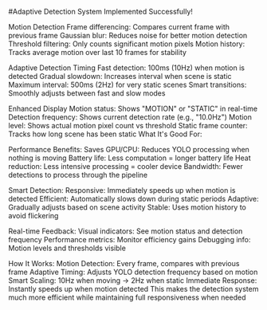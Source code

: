 #Adaptive Detection System Implemented Successfully!

 Motion Detection
Frame differencing: Compares current frame with previous frame
Gaussian blur: Reduces noise for better motion detection
Threshold filtering: Only counts significant motion pixels
Motion history: Tracks average motion over last 10 frames for stability

 Adaptive Detection Timing
Fast detection: 100ms (10Hz) when motion is detected
Gradual slowdown: Increases interval when scene is static
Maximum interval: 500ms (2Hz) for very static scenes
Smart transitions: Smoothly adjusts between fast and slow modes

 Enhanced Display
Motion status: Shows "MOTION" or "STATIC" in real-time
Detection frequency: Shows current detection rate (e.g., "10.0Hz")
Motion level: Shows actual motion pixel count vs threshold
Static frame counter: Tracks how long scene has been static
What It's Good For:

 Performance Benefits:
Saves GPU/CPU: Reduces YOLO processing when nothing is moving
Battery life: Less computation = longer battery life
Heat reduction: Less intensive processing = cooler device
Bandwidth: Fewer detections to process through the pipeline

 Smart Detection:
Responsive: Immediately speeds up when motion is detected
Efficient: Automatically slows down during static periods
Adaptive: Gradually adjusts based on scene activity
Stable: Uses motion history to avoid flickering

 Real-time Feedback:
Visual indicators: See motion status and detection frequency
Performance metrics: Monitor efficiency gains
Debugging info: Motion levels and thresholds visible

How It Works:
Motion Detection: Every frame, compares with previous frame
Adaptive Timing: Adjusts YOLO detection frequency based on motion
Smart Scaling: 10Hz when moving → 2Hz when static
Immediate Response: Instantly speeds up when motion detected
This makes the detection system much more efficient while maintaining full responsiveness when needed
